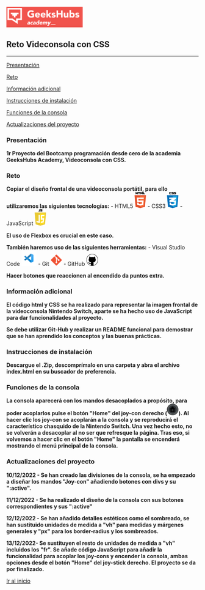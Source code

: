<a name="top"></a>
<img src= "./imagenes/geekshubs.png" width="200"> 


##   Reto Videconsola con CSS

----------------------------------

[Presentación](#id1)

[Reto](#id2)

[Información adicional](#id3)

[Instrucciones de instalación](#id4)

[Funciones de la consola](#id5)

[Actualizaciones del proyecto](#id6)

<a name="id1"></a>

###   Presentación
 

<b>1r Proyecto del Bootcamp programación desde cero de la academia GeeksHubs Academy, Videoconsola con CSS.</b>

<a name="id2"></a>

###   Reto

<b> Copiar el diseño frontal de una videoconsola portátil, para ello utilizaremos las siguientes tecnologías:</b>
    - HTML5 <img src= "./imagenes/html5.png" width="30">
    - CSS3 <img src= "./imagenes/css.png" width="30">
    - JavaScript <img src= "./imagenes/javascript.png" width="30">

<b>El uso de Flexbox es crucial en este caso.</b>

<b>También haremos uso de las siguientes herramientas:</b>
    -  Visual Studio Code <img src= "./imagenes/visualstudio.png" width="40">
    -  Git <img src= "./imagenes/git.png" width="30">
    -  GitHub <img src= "./imagenes/github.png" width="30">    
    
<b>Hacer botones que reaccionen al encendido da puntos extra.</b>

<a name="id3"></a>

###  Información adicional

<b> El código html y CSS se ha realizado para representar la imagen frontal de la videoconsola Nintendo Switch, aparte se ha hecho uso de JavaScript para dar funcionalidades al proyecto.</b>

<b>Se debe utilizar Git-Hub y realizar un README funcional para demostrar que se han aprendido los conceptos y las buenas prácticas.</b>

<a name="id4"></a>

###  Instrucciones de instalación

<b> Descargue el .Zip, descomprímalo en una carpeta y abra el archivo index.html en su buscador de preferencia.</b>

<a name="id5"></a>

### Funciones de la consola

<b> La consola aparecerá con los mandos desacoplados a propósito, para poder acoplarlos pulse el botón "Home" del joy-con derecho (<img src= "./imagenes/boton_home.png" width="30">). Al hacer clic los joy-con se acoplarán a la consola y se reproducirá el característico chasquido de la Nintendo Switch. Una vez hecho esto, no se volverán a desacoplar al no ser que refresque la página. Tras eso, si volvemos a hacer clic en el botón "Home" la pantalla se encenderá mostrando el menú principal de la consola.</b>

<a name="id6"></a>

### Actualizaciones del proyecto

<b> 10/12/2022 - Se han creado las divisiones de la consola, se ha empezado a diseñar los mandos "Joy-con" añadiendo botones con divs y su ":active".</b>

<b>11/12/2022 - Se ha realizado el diseño de la consola con sus botones correspondientes y sus ":active"</b>

<b>12/12/2022 - Se han añadido detalles estéticos como el sombreado, se han sustituido unidades de medida a "vh" para medidas y márgenes generales y "px" para los border-radius y los sombreados.</b>

<b>13/12/2022- Se sustituyen el resto de unidades de medida a "vh" incluidos los "fr". Se añade código JavaScript para añadir la funcionalidad para acoplar los joy-cons y encender la consola, ambas opciones desde el botón "Home" del joy-stick derecho. El proyecto se da por finalizado.</b> 

[Ir al inicio](#top)